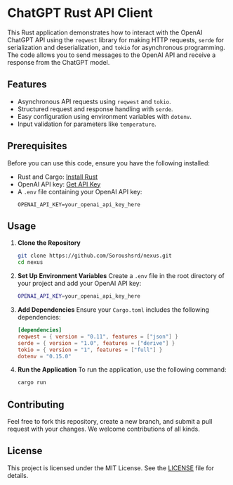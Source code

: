 # ChatGPT Rust API Client

This Rust application demonstrates how to interact with the OpenAI ChatGPT API using the `reqwest` library for making HTTP requests, `serde` for serialization and deserialization, and `tokio` for asynchronous programming. The code allows you to send messages to the OpenAI API and receive a response from the ChatGPT model.

## Features

- Asynchronous API requests using `reqwest` and `tokio`.
- Structured request and response handling with `serde`.
- Easy configuration using environment variables with `dotenv`.
- Input validation for parameters like `temperature`.

## Prerequisites

Before you can use this code, ensure you have the following installed:

- Rust and Cargo: [Install Rust](https://www.rust-lang.org/tools/install)
- OpenAI API key: [Get API Key](https://beta.openai.com/signup/)
- A `.env` file containing your OpenAI API key:
  ```
  OPENAI_API_KEY=your_openai_api_key_here
  ```

## Usage

1. **Clone the Repository**
   ```sh
   git clone https://github.com/Soroushsrd/nexus.git
   cd nexus
   ```

2. **Set Up Environment Variables**
   Create a `.env` file in the root directory of your project and add your OpenAI API key:
   ```sh
   OPENAI_API_KEY=your_openai_api_key_here
   ```

3. **Add Dependencies**
   Ensure your `Cargo.toml` includes the following dependencies:
   ```toml
   [dependencies]
   reqwest = { version = "0.11", features = ["json"] }
   serde = { version = "1.0", features = ["derive"] }
   tokio = { version = "1", features = ["full"] }
   dotenv = "0.15.0"
   ```

4. **Run the Application**
   To run the application, use the following command:
   ```sh
   cargo run
   ```


## Contributing

Feel free to fork this repository, create a new branch, and submit a pull request with your changes. We welcome contributions of all kinds.

## License

This project is licensed under the MIT License. See the [LICENSE](LICENSE) file for details.
